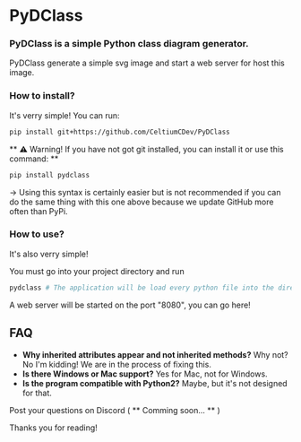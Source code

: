 # PyDClass
###  PyDClass is a simple Python class diagram generator.

PyDClass generate a simple svg image and start a web server for host this image.

### How to install?
It's verry simple! You can run:
```bash
pip install git+https://github.com/CeltiumCDev/PyDClass
```
 ** ⚠️ Warning! If you have not got git installed, you can install it or use this command: **
```bash
pip install pydclass
```
-> Using this syntax is certainly easier but is not recommended if you can do the same thing with this one above because we update GitHub more often than PyPi.

### How to use?
It's also verry simple!

You must go into your project directory and run
```bash
pydclass # The application will be load every python file into the directory and show every class in there.
```
A web server will be started on the port "8080", you can go here!

## FAQ

* **Why inherited attributes appear and not inherited methods?** Why not? No I'm kidding! We are in the process of fixing this.
* **Is there Windows or Mac support?** Yes for Mac, not for Windows.
* **Is the program compatible with Python2?** Maybe, but it's not designed for that.

Post your questions on Discord ( ** Comming soon... ** )

Thanks you for reading!


